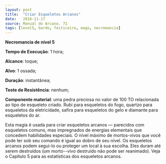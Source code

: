 ```yaml
---
layout: post
title:  "Criar Esqueletos Arcanos"
date:   2016-11-17
source: Manual do Arcano. 71
tags: [level5, bardo, feiticeiro, mago, necromancia]
---
```


**Necromancia de nível 5**

**Tempo de Execução**: 1 hora;

**Alcance**: toque;

**Alvo**: 1 ossada;

**Duração**: instantânea;

**Teste de Resistência**: nenhum;

**Componente material**: uma pedra preciosa no valor de 100 TO relacionada ao tipo de esqueleto criado. Rubi para esqueletos do fogo, quartzo para esqueletos da 
eletricidade, safira para esqueletos do gelo e diamante para esqueletos do ar.

Esta magia é usada para criar esqueletos arcanos — parecidos com esqueletos comuns, mas impregnados de 
energias elementais que concedem habilidades especiais. O nível máximo de 
mortos-vivos que você pode ter sob seu comando é igual ao dobro de seu nível. 
Os esqueletos arcanos podem segui-lo 
ou proteger um local à sua escolha. Eles 
duram até serem destruídos (um morto--vivo destruído não pode ser reanimado). 
Veja o Capítulo 5 para as estatísticas dos 
esqueletos arcanos.